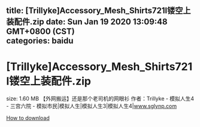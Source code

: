 
title: [Trillyke]Accessory_Mesh_Shirts721l镂空上装配件.zip
date: Sun Jan 19 2020 13:09:48 GMT+0800 (CST)    
categories: baidu
---

# [Trillyke]Accessory_Mesh_Shirts721l镂空上装配件.zip
size: 1.60 MB
 【外网搬运】还是那个老司机的网眼衫 作者：Trillyke - 模拟人生4 - 三宫六院 - 模拟市民|模拟人生|模拟人生3|模拟人生4|www.sglynp.com
 

[How to download](https://bpcam.bemobtrk.com/go/2ceec3aa-1ca2-46d6-b9ff-aaa5c184517c?jno=747)